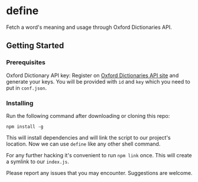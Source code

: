 # define

Fetch a word's meaning and usage through Oxford Dictionaries API.

## Getting Started

### Prerequisites

Oxford Dictionary API key: Register on [Oxford Dictionaries API site](https://developer.oxforddictionaries.com/) and generate your keys. You will be provided with `id` and `key` which you need to put in `conf.json`. 

### Installing

Run the following command after downloading or cloning this repo:

```
npm install -g
```
This will install dependencies and will link the script to our project's location. Now we can use `define` like any other shell command.

For any further hacking it's convenient to run `npm link` once. This will create a symlink to our `index.js`.

Please report any issues that you may encounter. Suggestions are welcome.

